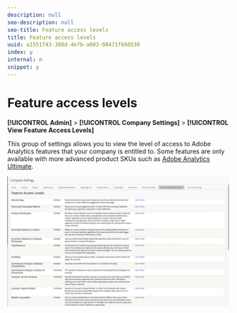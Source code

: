 ```yaml
---
description: null
seo-description: null
seo-title: Feature access levels
title: Feature access levels
uuid: a1551f43-388d-4e7b-a603-08471f660530
index: y
internal: n
snippet: y
---
```


# Feature access levels

**[!UICONTROL Admin]** > **[!UICONTROL Company Settings]** > **[!UICONTROL View Feature Access Levels]**

This group of settings allows you to view the level of access to Adobe Analytics features that your company is entitled to. Some features are only available with more advanced product SKUs such as [Adobe Analytics Ultimate](http://www.adobe.com/data-analytics-cloud/analytics/ultimate.html).

![](assets/feature-access-levels.png)

